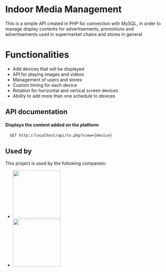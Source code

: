 
# Indoor Media Management

This is a simple API created in PHP for connection with MySQL, in order to manage display contents for advertisements, promotions and advertisements used in supermarket chains and stores in general

# Functionalities

- Add devices that will be displayed
- API for playing images and videos
- Management of users and stores
- Custom timing for each device
- Rotation for horizontal and vertical screen devices
- Ability to add more than one schedule to devices




## API documentation

#### Displays the content added on the platform

```http
  GET http://localhost/api/tv.php?view={device}
```


## Used by

This project is used by the following companies:

- <a href="http://cnx.net.br/"><img src="https://cnx.net.br/wp-content/uploads/2023/07/Imagem-do-WhatsApp-de-2024-01-23-as-14.13.31_d4b0bd74-PhotoRoom.png-PhotoRoom.png" width="150"></a>
- <a href="http://supreis.com.br/"><img src="https://supermercadosreis.com.br/wp-content/uploads/2023/07/LogoReis.png" width="150"></a>

